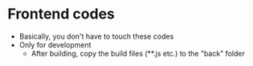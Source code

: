 # Frontend codes
- Basically, you don't have to touch these codes
- Only for development
  - After building, copy the build files (**.js etc.) to the "back" folder